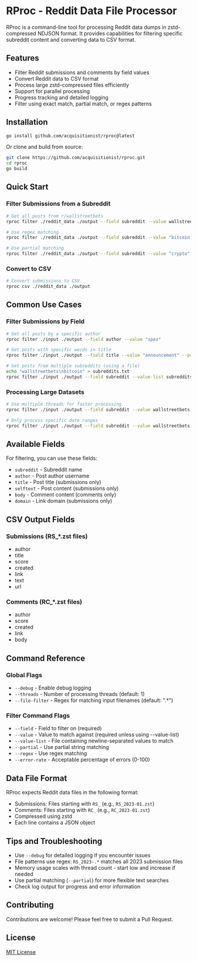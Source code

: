 # RProc - Reddit Data File Processor

RProc is a command-line tool for processing Reddit data dumps in zstd-compressed NDJSON format. It provides capabilities for filtering specific subreddit content and converting data to CSV format.

## Features

- Filter Reddit submissions and comments by field values
- Convert Reddit data to CSV format
- Process large zstd-compressed files efficiently
- Support for parallel processing
- Progress tracking and detailed logging
- Filter using exact match, partial match, or regex patterns

## Installation

```bash
go install github.com/acquisitionist/rproc@latest
```

Or clone and build from source:
```bash
git clone https://github.com/acquisitionist/rproc.git
cd rproc
go build
```

## Quick Start

### Filter Submissions from a Subreddit

```bash
# Get all posts from r/wallstreetbets
rproc filter ./reddit_data ./output --field subreddit --value wallstreetbets

# Use regex matching
rproc filter ./reddit_data ./output --field subreddit --value "bitcoin.*" --regex

# Use partial matching
rproc filter ./reddit_data ./output --field subreddit --value "crypto" --partial
```

### Convert to CSV

```bash
# Convert submissions to CSV
rproc csv ./reddit_data ./output
```

## Common Use Cases

### Filter Submissions by Field
```bash
# Get all posts by a specific author
rproc filter ./input ./output --field author --value "spez"

# Get posts with specific words in title
rproc filter ./input ./output --field title --value "announcement" --partial

# Get posts from multiple subreddits (using a file)
echo "wallstreetbets\nbitcoin" > subreddits.txt
rproc filter ./input ./output --field subreddit --value-list subreddits.txt
```

### Processing Large Datasets
```bash
# Use multiple threads for faster processing
rproc filter ./input ./output --field subreddit --value wallstreetbets --threads 4

# Only process specific date ranges
rproc filter ./input ./output --field subreddit --value wallstreetbets --file-filter "RS_2023-.*"
```

## Available Fields

For filtering, you can use these fields:
- `subreddit` - Subreddit name
- `author` - Post author username
- `title` - Post title (submissions only)
- `selftext` - Post content (submissions only)
- `body` - Comment content (comments only)
- `domain` - Link domain (submissions only)

## CSV Output Fields

### Submissions (RS_*.zst files)
- author
- title
- score
- created
- link
- text
- url

### Comments (RC_*.zst files)
- author
- score
- created
- link
- body

## Command Reference

### Global Flags
- `--debug` - Enable debug logging
- `--threads` - Number of processing threads (default: 1)
- `--file-filter` - Regex for matching input filenames (default: ".*")

### Filter Command Flags
- `--field` - Field to filter on (required)
- `--value` - Value to match against (required unless using --value-list)
- `--value-list` - File containing newline-separated values to match
- `--partial` - Use partial string matching
- `--regex` - Use regex matching
- `--error-rate` - Acceptable percentage of errors (0-100)

## Data File Format

RProc expects Reddit data files in the following format:
- Submissions: Files starting with `RS_` (e.g., `RS_2023-01.zst`)
- Comments: Files starting with `RC_` (e.g., `RC_2023-01.zst`)
- Compressed using zstd
- Each line contains a JSON object

## Tips and Troubleshooting

- Use `--debug` for detailed logging if you encounter issues
- File patterns use regex: `RS_2023-.*` matches all 2023 submission files
- Memory usage scales with thread count - start low and increase if needed
- Use partial matching (`--partial`) for more flexible text searches
- Check log output for progress and error information

## Contributing

Contributions are welcome! Please feel free to submit a Pull Request.

## License

[MIT License](LICENSE)
